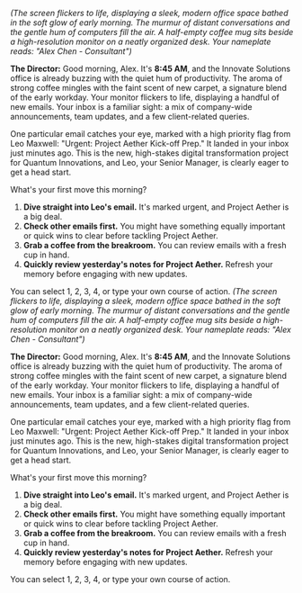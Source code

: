 *(The screen flickers to life, displaying a sleek, modern office space bathed in the soft glow of early morning. The murmur of distant conversations and the gentle hum of computers fill the air. A half-empty coffee mug sits beside a high-resolution monitor on a neatly organized desk. Your nameplate reads: "Alex Chen - Consultant")*

**The Director:** Good morning, Alex. It's **8:45 AM**, and the Innovate Solutions office is already buzzing with the quiet hum of productivity. The aroma of strong coffee mingles with the faint scent of new carpet, a signature blend of the early workday. Your monitor flickers to life, displaying a handful of new emails. Your inbox is a familiar sight: a mix of company-wide announcements, team updates, and a few client-related queries.

One particular email catches your eye, marked with a high priority flag from Leo Maxwell: "Urgent: Project Aether Kick-off Prep." It landed in your inbox just minutes ago. This is the new, high-stakes digital transformation project for Quantum Innovations, and Leo, your Senior Manager, is clearly eager to get a head start.

What's your first move this morning?

1.  **Dive straight into Leo's email.** It's marked urgent, and Project Aether is a big deal.
2.  **Check other emails first.** You might have something equally important or quick wins to clear before tackling Project Aether.
3.  **Grab a coffee from the breakroom.** You can review emails with a fresh cup in hand.
4.  **Quickly review yesterday's notes for Project Aether.** Refresh your memory before engaging with new updates.

You can select 1, 2, 3, 4, or type your own course of action.
*(The screen flickers to life, displaying a sleek, modern office space bathed in the soft glow of early morning. The murmur of distant conversations and the gentle hum of computers fill the air. A half-empty coffee mug sits beside a high-resolution monitor on a neatly organized desk. Your nameplate reads: "Alex Chen - Consultant")*

**The Director:** Good morning, Alex. It's **8:45 AM**, and the Innovate Solutions office is already buzzing with the quiet hum of productivity. The aroma of strong coffee mingles with the faint scent of new carpet, a signature blend of the early workday. Your monitor flickers to life, displaying a handful of new emails. Your inbox is a familiar sight: a mix of company-wide announcements, team updates, and a few client-related queries.

One particular email catches your eye, marked with a high priority flag from Leo Maxwell: "Urgent: Project Aether Kick-off Prep." It landed in your inbox just minutes ago. This is the new, high-stakes digital transformation project for Quantum Innovations, and Leo, your Senior Manager, is clearly eager to get a head start.

What's your first move this morning?

1.  **Dive straight into Leo's email.** It's marked urgent, and Project Aether is a big deal.
2.  **Check other emails first.** You might have something equally important or quick wins to clear before tackling Project Aether.
3.  **Grab a coffee from the breakroom.** You can review emails with a fresh cup in hand.
4.  **Quickly review yesterday's notes for Project Aether.** Refresh your memory before engaging with new updates.

You can select 1, 2, 3, 4, or type your own course of action.
